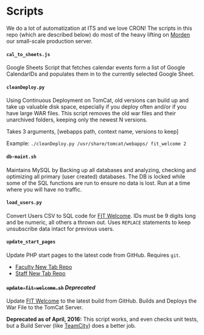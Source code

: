 Scripts
========
We do a lot of automatization at ITS and we love CRON! The scripts in this repo
(which are described below) do most of the heavy lifting on [Morden](http://morden.sdsu.edu)
our small-scale production server.

#### `cal_to_sheets.js`
Google Sheets Script that fetches calendar events form a list of Google CalendarIDs
and populates them in to the currently selected Google Sheet.

#### `cleanDeploy.py`
Using Continuous Deployment on TomCat, old versions can build up and take up valuable
disk space, especially if you deploy often and/or if you have large WAR files. This script removes the old war files and their unarchived folders, keeping only the newest N versions.

Takes 3 arguments, [webapps path, context name, versions to keep]

Example: `./cleanDeploy.py /usr/share/tomcat/webapps/ fit_welcome 2`

#### `db-maint.sh`
Maintains MySQL by Backing up all databases and analyzing, checking and optimizing
all primary (user created) databases. The DB is locked while some of the SQL functions
are run to ensure no data is lost. Run at a time where you will have no traffic.

#### `load_users.py`
Convert Users CSV to SQL code for [FIT Welcome](https://github.com/sdsu-its/fit-welcome).
IDs must be 9 digits long and be numeric, all others a thrown out. Uses `REPLACE`
statements to keep unsubscribe data intact for previous users.

#### `update_start_pages`
Update PHP start pages to the latest code from GitHub. Requires `git`.
- [Faculty New Tab Repo](https://github.com/sdsu-its/fit-new-tab)
- [Staff New Tab Repo](https://github.com/sdsu-its/staff-new-tab)

#### ~~`update-fit-welcome.sh`~~ *Deprecated*
Update [FIT Welcome](https://github.com/sdsu-its/fit-welcome) to the latest build
from GitHub. Builds and Deploys the War File to the TomCat Server.

__Deprecated as of April, 2016:__ This script works, and even checks unit tests, but a Build Server (like [TeamCity](https://www.jetbrains.com/teamcity/)) does a better job.
